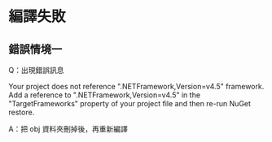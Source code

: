 # 編譯失敗

## 錯誤情境一

Q：出現錯誤訊息

Your project does not reference ".NETFramework,Version=v4.5" framework. Add a reference to ".NETFramework,Version=v4.5" in the "TargetFrameworks" property of your project file and then re-run NuGet restore.

A：把 obj 資料夾刪掉後，再重新編譯

